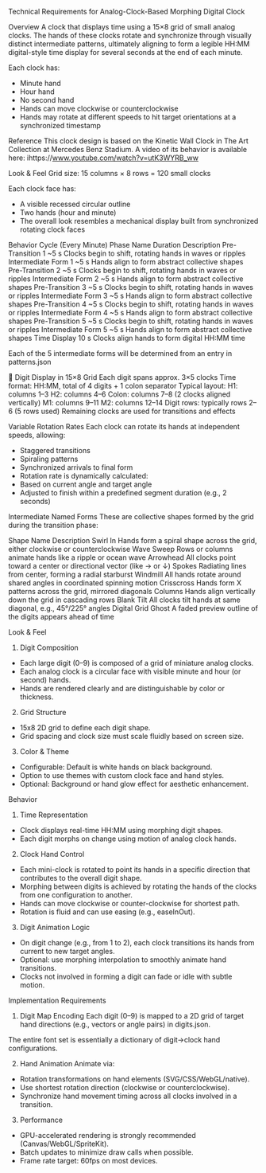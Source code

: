 Technical Requirements for Analog-Clock-Based Morphing Digital Clock

Overview
A clock that displays time using a 15×8 grid of small analog clocks. The hands of these clocks rotate and synchronize through visually distinct intermediate patterns, ultimately aligning to form a legible HH:MM digital-style time display for several seconds at the end of each minute.

Each clock has:
* Minute hand
* Hour hand
* No second hand
* Hands can move clockwise or counterclockwise
* Hands may rotate at different speeds to hit target orientations at a synchronized timestamp

Reference
This clock design is based on the Kinetic Wall Clock in The Art Collection at Mercedes Benz Stadium. A video of its behavior is available here:
ihttps://www.youtube.com/watch?v=utK3WYRB_ww

Look & Feel
Grid size: 15 columns × 8 rows = 120 small clocks

Each clock face has:

* A visible recessed circular outline
* Two hands (hour and minute)
* The overall look resembles a mechanical display built from synchronized rotating clock faces

Behavior Cycle (Every Minute)
Phase Name	Duration	Description
Pre-Transition 1	~5 s	Clocks begin to shift, rotating hands in waves or ripples
Intermediate Form 1	~5 s	Hands align to form abstract collective shapes
Pre-Transition 2	~5 s	Clocks begin to shift, rotating hands in waves or ripples
Intermediate Form 2	~5 s	Hands align to form abstract collective shapes
Pre-Transition 3	~5 s	Clocks begin to shift, rotating hands in waves or ripples
Intermediate Form 3	~5 s	Hands align to form abstract collective shapes
Pre-Transition 4	~5 s	Clocks begin to shift, rotating hands in waves or ripples
Intermediate Form 4	~5 s	Hands align to form abstract collective shapes
Pre-Transition 5	~5 s	Clocks begin to shift, rotating hands in waves or ripples
Intermediate Form 5	~5 s	Hands align to form abstract collective shapes
Time Display	10 s	Clocks align hands to form digital HH:MM time

Each of the 5 intermediate forms will be determined from an entry in patterns.json

🔣 Digit Display in 15×8 Grid
Each digit spans approx. 3×5 clocks
Time format: HH:MM, total of 4 digits + 1 colon separator
Typical layout:
H1: columns 1–3
H2: columns 4–6
Colon: columns 7–8 (2 clocks aligned vertically)
M1: columns 9–11
M2: columns 12–14
Digit rows: typically rows 2–6 (5 rows used)
Remaining clocks are used for transitions and effects

Variable Rotation Rates
Each clock can rotate its hands at independent speeds, allowing:
* Staggered transitions
* Spiraling patterns
* Synchronized arrivals to final form
* Rotation rate is dynamically calculated:
* Based on current angle and target angle
* Adjusted to finish within a predefined segment duration (e.g., 2 seconds)

Intermediate Named Forms
These are collective shapes formed by the grid during the transition phase:

Shape Name	Description
Swirl In	Hands form a spiral shape across the grid, either clockwise or counterclockwise
Wave Sweep	Rows or columns animate hands like a ripple or ocean wave
Arrowhead	All clocks point toward a center or directional vector (like → or ↓)
Spokes	Radiating lines from center, forming a radial starburst
Windmill	All hands rotate around shared angles in coordinated spinning motion
Crisscross	Hands form X patterns across the grid, mirrored diagonals
Columns	Hands align vertically down the grid in cascading rows
Blank Tilt	All clocks tilt hands at same diagonal, e.g., 45°/225° angles
Digital Grid Ghost	A faded preview outline of the digits appears ahead of time

Look & Feel
1. Digit Composition
* Each large digit (0–9) is composed of a grid of miniature analog clocks.
* Each analog clock is a circular face with visible minute and hour (or second) hands.
* Hands are rendered clearly and are distinguishable by color or thickness.

2. Grid Structure
* 15x8 2D grid to define each digit shape.
* Grid spacing and clock size must scale fluidly based on screen size.

3. Color & Theme
* Configurable: Default is white hands on black background.
* Option to use themes with custom clock face and hand styles.
* Optional: Background or hand glow effect for aesthetic enhancement.

Behavior
1. Time Representation
* Clock displays real-time HH:MM using morphing digit shapes.
* Each digit morphs on change using motion of analog clock hands.

2. Clock Hand Control
* Each mini-clock is rotated to point its hands in a specific direction that contributes to the overall digit shape.
* Morphing between digits is achieved by rotating the hands of the clocks from one configuration to another.
* Hands can move clockwise or counter-clockwise for shortest path.
* Rotation is fluid and can use easing (e.g., easeInOut).

3. Digit Animation Logic
* On digit change (e.g., from 1 to 2), each clock transitions its hands from current to new target angles.
* Optional: use morphing interpolation to smoothly animate hand transitions.
* Clocks not involved in forming a digit can fade or idle with subtle motion.

Implementation Requirements
1. Digit Map Encoding
Each digit (0–9) is mapped to a 2D grid of target hand directions (e.g., vectors or angle pairs) in digits.json.

The entire font set is essentially a dictionary of digit→clock hand configurations.

2. Hand Animation
Animate via:
* Rotation transformations on hand elements (SVG/CSS/WebGL/native).
* Use shortest rotation direction (clockwise or counterclockwise).
* Synchronize hand movement timing across all clocks involved in a transition.

3. Performance
* GPU-accelerated rendering is strongly recommended (Canvas/WebGL/SpriteKit).
* Batch updates to minimize draw calls when possible.
* Frame rate target: 60fps on most devices.

